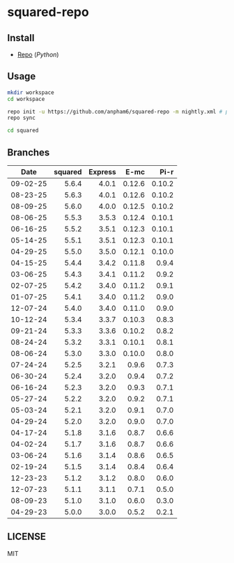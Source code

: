 # squared-repo

## Install

- [Repo](https://source.android.com/docs/setup/download#installing-repo) (*Python*)

## Usage

```bash
mkdir workspace
cd workspace

repo init -u https://github.com/anpham6/squared-repo -m nightly.xml # prod.xml (patches)
repo sync

cd squared
```

## Branches

| Date     | squared | Express |    E-mc |    Pi-r |
| :------: | ------: | ------: | ------: | ------: |
| 09-02-25 |   5.6.4 |   4.0.1 |  0.12.6 |  0.10.2 |
| 08-23-25 |   5.6.3 |   4.0.1 |  0.12.6 |  0.10.2 |
| 08-09-25 |   5.6.0 |   4.0.0 |  0.12.5 |  0.10.2 |
| 08-06-25 |   5.5.3 |   3.5.3 |  0.12.4 |  0.10.1 |
| 06-16-25 |   5.5.2 |   3.5.1 |  0.12.3 |  0.10.1 |
| 05-14-25 |   5.5.1 |   3.5.1 |  0.12.3 |  0.10.1 |
| 04-29-25 |   5.5.0 |   3.5.0 |  0.12.1 |  0.10.0 |
| 04-15-25 |   5.4.4 |   3.4.2 |  0.11.8 |   0.9.4 |
| 03-06-25 |   5.4.3 |   3.4.1 |  0.11.2 |   0.9.2 |
| 02-07-25 |   5.4.2 |   3.4.0 |  0.11.2 |   0.9.1 |
| 01-07-25 |   5.4.1 |   3.4.0 |  0.11.2 |   0.9.0 |
| 12-07-24 |   5.4.0 |   3.4.0 |  0.11.0 |   0.9.0 |
| 10-12-24 |   5.3.4 |   3.3.7 |  0.10.3 |   0.8.3 |
| 09-21-24 |   5.3.3 |   3.3.6 |  0.10.2 |   0.8.2 |
| 08-24-24 |   5.3.2 |   3.3.1 |  0.10.1 |   0.8.1 |
| 08-06-24 |   5.3.0 |   3.3.0 |  0.10.0 |   0.8.0 |
| 07-24-24 |   5.2.5 |   3.2.1 |   0.9.6 |   0.7.3 |
| 06-30-24 |   5.2.4 |   3.2.0 |   0.9.4 |   0.7.2 |
| 06-16-24 |   5.2.3 |   3.2.0 |   0.9.3 |   0.7.1 |
| 05-27-24 |   5.2.2 |   3.2.0 |   0.9.2 |   0.7.1 |
| 05-03-24 |   5.2.1 |   3.2.0 |   0.9.1 |   0.7.0 |
| 04-29-24 |   5.2.0 |   3.2.0 |   0.9.0 |   0.7.0 |
| 04-17-24 |   5.1.8 |   3.1.6 |   0.8.7 |   0.6.6 |
| 04-02-24 |   5.1.7 |   3.1.6 |   0.8.7 |   0.6.6 |
| 03-06-24 |   5.1.6 |   3.1.4 |   0.8.6 |   0.6.5 |
| 02-19-24 |   5.1.5 |   3.1.4 |   0.8.4 |   0.6.4 |
| 12-23-23 |   5.1.2 |   3.1.2 |   0.8.0 |   0.6.0 |
| 12-07-23 |   5.1.1 |   3.1.1 |   0.7.1 |   0.5.0 |
| 08-09-23 |   5.1.0 |   3.1.0 |   0.6.0 |   0.3.0 |
| 04-29-23 |   5.0.0 |   3.0.0 |   0.5.2 |   0.2.1 |

## LICENSE

MIT
